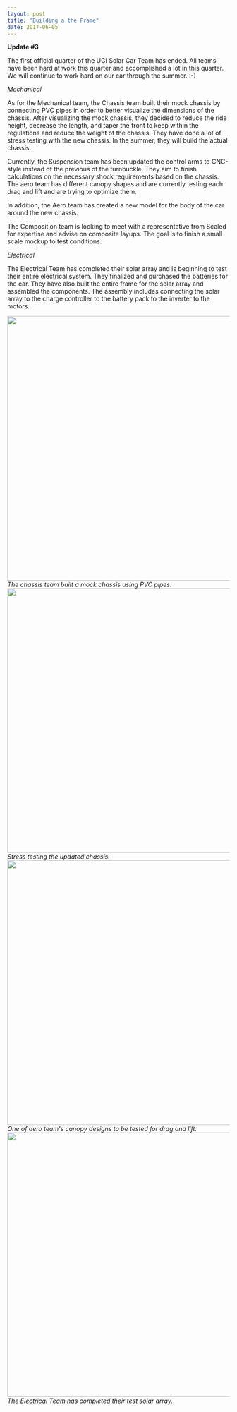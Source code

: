 ```yaml
---
layout: post
title: "Building a the Frame"
date: 2017-06-05
---
```


<b>Update #3</b>

The first official quarter of the UCI Solar Car Team has ended. All teams have been hard at work this quarter and accomplished a lot in this quarter. We will continue to work hard on our car through the summer. :-)

<!--more-->
 
<i>Mechanical</i>

As for the Mechanical team, the Chassis team built their mock chassis by connecting PVC pipes in order to better visualize 
the dimensions of the chassis. After visualizing the mock chassis, they decided to reduce the ride height, decrease the length, 
and taper the front to keep within the regulations and reduce the weight of the chassis. They have done a lot of stress testing 
with the new chassis. In the summer, they will build the actual chassis.

Currently, the Suspension team has been updated the control arms to CNC-style instead of the previous of the turnbuckle. They aim 
to finish calculations on the necessary shock requirements based on the chassis. The aero team has different canopy shapes and are currently testing each drag and lift and are trying to optimize them. 

In addition, the Aero team has created a new model for the body of the car around the new chassis. 

The Composition team is looking to meet with a representative from Scaled for expertise and advise on composite layups. The goal is to finish a small scale mockup to test conditions.


<i>Electrical</i>

The Electrical Team has completed their solar array and is beginning to test their entire electrical system. They finalized 
and purchased the batteries for the car. They have also built the entire frame for the solar array and assembled the components. 
The assembly includes connecting the solar array to the charge controller to the battery pack to the inverter to the motors.




<img src="{{site.url}}/images/blogpost/Lizette/mock_chassis.JPG" width="600">
<i>The chassis team built a mock chassis using PVC pipes.</i>

<img src="{{site.url}}/images/blogpost/Lizette/chassis_stress.PNG" width="600">
<i>Stress testing the updated chassis.</i>

<img src="{{site.url}}/images/blogpost/Lizette/aero_3.png" width="600">
<i>One of aero team's canopy designs to be tested for drag and lift. </i>

<img src="{{site.url}}/images/blogpost/Lizette/solararray.jpg" width="600">
<i>The Electrical Team has completed their test solar array.</i>
